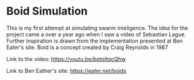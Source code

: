 # Boid Simulation

This is my first attempt at simulating swarm inteligence. The idea for the project came a over a year ago when I saw a video of Sebastian Lague. Further inspiration is drawn from the implementation presented at Ben Eater's site. Boid is a concept created by Craig Reynolds in 1987 

Link to the video: https://youtu.be/bqtqltqcQhw 

Link to Ben Eather's site: https://eater.net/boids

